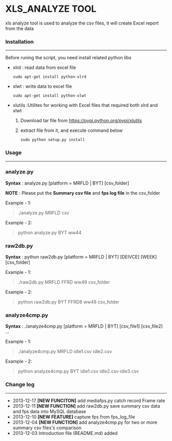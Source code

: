 
# XLS_ANALYZE TOOL
xls analyze tool is used to analyze the csv files, it will create Excel report from the data

### Installation
-----------

Before runing the script, you need install related python libs

* xlrd : read data from excel file

    `sudo apt-get install python-xlrd`

* xlwt : write data to excel file

    `sudo apt-get install python-xlwt`

* xlutils :Utilites for working with Excel files that required both xlrd and xlwt

    1. Download tar file from <https://pypi.python.org/pypi/xlutils>

    2. extract file from it, and execute command below

        `sudo python setup.py install`


### Usage

-------------
### analyze.py
**Syntax** : analyze.py [platform = MRFLD | BYT] [csv_folder]

**NOTE** : Please put the **Summary csv file** and **fps log file** in the csv_folder

Example - 1:
> ./analyze.py MRFLD csv

Example - 2:
> python analyze.py BYT ww44

### raw2db.py
**Syntax** : python raw2db.py [platform = MRFLD | BYT] [DEIVCE] [WEEK] [csv_folder]

Example - 1:
> ./raw2db.py MRFLD FFRD ww49 csv_folder

Example - 2:
> python raw2db.py BYT FFRD8 ww48 csv_folder

### analyze4cmp.py
**Syntax** : ./analyze4cmp.py [platform = MRFLD | BYT] [csv_file1] [csv_file2] ...

Example - 1:
> ./analyze4cmp.py MRFLD idle1.csv idle2.csv

Example - 2:
> python analyze4cmp.py BYT idle1.csv idle2.csv idle3.csv


### Change log
-------------
* 2013-12-17 **[NEW FUNCITON]** add mediafps.py catch record Frame rate
* 2013-12-11 **[NEW FUNCTION]** add raw2db.py save summary csv data and fps data into MySQL database
* 2013-12-10 **[NEW FEATURE]** capture fps from fps_log_file
* 2013-12-04 **[NEW FUNCTION]** add analyze4cmp.py for two or more summary csv files's comparison
* 2013-12-03 Introduction file (README.md) added
